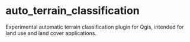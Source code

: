 # auto_terrain_classification
 Experimental automatic terrain classification plugin for Qgis, intended for land use and land cover applications.

